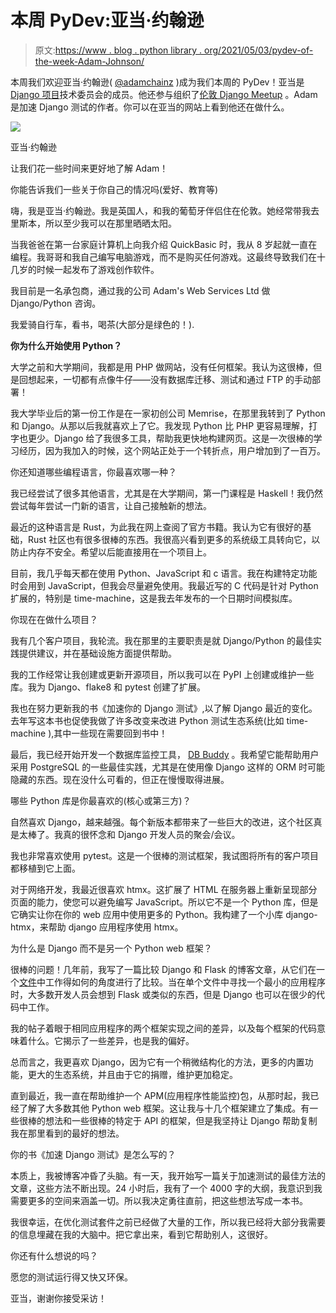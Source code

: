 # 本周 PyDev:亚当·约翰逊

> 原文:[https://www . blog . python library . org/2021/05/03/pydev-of-the-week-Adam-Johnson/](https://www.blog.pythonlibrary.org/2021/05/03/pydev-of-the-week-adam-johnson/)

本周我们欢迎亚当·约翰逊( [@adamchainz](https://twitter.com/adamchainz) )成为我们本周的 PyDev！亚当是 [Django 项目](https://www.djangoproject.com/foundation/teams/)技术委员会的成员。他还参与组织了[伦敦 Django Meetup](https://www.djangolondon.com/) 。Adam 是加速 Django 测试的作者。你可以在亚当的网站上看到他还在做什么。

![](../Images/9c59e441585adbf4af9da3c832fe8d4b.png)

亚当·约翰逊

让我们花一些时间来更好地了解 Adam！

你能告诉我们一些关于你自己的情况吗(爱好、教育等)

嗨，我是亚当·约翰逊。我是英国人，和我的葡萄牙伴侣住在伦敦。她经常带我去里斯本，所以至少我可以在那里晒晒太阳。

当我爸爸在第一台家庭计算机上向我介绍 QuickBasic 时，我从 8 岁起就一直在编程。我哥哥和我自己编写电脑游戏，而不是购买任何游戏。这最终导致我们在十几岁的时候一起发布了游戏创作软件。

我目前是一名承包商，通过我的公司 Adam's Web Services Ltd 做 Django/Python 咨询。

我爱骑自行车，看书，喝茶(大部分是绿色的！).

**你为什么开始使用 Python？**

大学之前和大学期间，我都是用 PHP 做网站，没有任何框架。我认为这很棒，但是回想起来，一切都有点像牛仔——没有数据库迁移、测试和通过 FTP 的手动部署！

我大学毕业后的第一份工作是在一家初创公司 Memrise，在那里我转到了 Python 和 Django。从那以后我就喜欢上了它。我发现 Python 比 PHP 更容易理解，打字也更少。Django 给了我很多工具，帮助我更快地构建网页。这是一次很棒的学习经历，因为我加入的时候，这个网站正处于一个转折点，用户增加到了一百万。

你还知道哪些编程语言，你最喜欢哪一种？

我已经尝试了很多其他语言，尤其是在大学期间，第一门课程是 Haskell！我仍然尝试每年尝试一门新的语言，让自己接触新的想法。

最近的这种语言是 Rust，为此我在网上查阅了官方书籍。我认为它有很好的基础，Rust 社区也有很多很棒的东西。我很高兴看到更多的系统级工具转向它，以防止内存不安全。希望以后能直接用在一个项目上。

目前，我几乎每天都在使用 Python、JavaScript 和 c 语言。我在构建特定功能时会用到 JavaScript，但我会尽量避免使用。我最近写的 C 代码是针对 Python 扩展的，特别是 time-machine，这是我去年发布的一个日期时间模拟库。

你现在在做什么项目？

我有几个客户项目，我轮流。我在那里的主要职责是就 Django/Python 的最佳实践提供建议，并在基础设施方面提供帮助。

我的工作经常让我创建或更新开源项目，所以我可以在 PyPI 上创建或维护一些库。我为 Django、flake8 和 pytest 创建了扩展。

我也在努力更新我的书《加速你的 Django 测试》,以了解 Django 最近的变化。去年写这本书也促使我做了许多改变来改进 Python 测试生态系统(比如 time-machine ),其中一些现在需要回到书中！

最后，我已经开始开发一个数据库监控工具， [DB Buddy](https://db-buddy.com/) 。我希望它能帮助用户采用 PostgreSQL 的一些最佳实践，尤其是在使用像 Django 这样的 ORM 时可能隐藏的东西。现在没什么可看的，但正在慢慢取得进展。

哪些 Python 库是你最喜欢的(核心或第三方)？

自然喜欢 Django，越来越强。每个新版本都带来了一些巨大的改进，这个社区真是太棒了。我真的很怀念和 Django 开发人员的聚会/会议。

我也非常喜欢使用 pytest。这是一个很棒的测试框架，我试图将所有的客户项目都移植到它上面。

对于网络开发，我最近很喜欢 htmx。这扩展了 HTML 在服务器上重新呈现部分页面的能力，使您可以避免编写 JavaScript。所以它不是一个 Python 库，但是它确实让你在你的 web 应用中使用更多的 Python。我构建了一个小库 django-htmx，来帮助 django 应用程序使用 htmx。

为什么是 Django 而不是另一个 Python web 框架？

很棒的问题！几年前，我写了一篇比较 Django 和 Flask 的博客文章，从它们在一个[文件](https://adamj.eu/tech/2019/04/03/django-versus-flask-with-single-file-applications/)中工作得如何的角度进行了比较。当在单个文件中寻找一个最小的应用程序时，大多数开发人员会想到 Flask 或类似的东西，但是 Django 也可以在很少的代码中工作。

我的帖子着眼于相同应用程序的两个框架实现之间的差异，以及每个框架的代码意味着什么。它揭示了一些差异，也是我的偏好。

总而言之，我更喜欢 Django，因为它有一个稍微结构化的方法，更多的内置功能，更大的生态系统，并且由于它的捐赠，维护更加稳定。

直到最近，我一直在帮助维护一个 APM(应用程序性能监控)包，从那时起，我已经了解了大多数其他 Python web 框架。这让我与十几个框架建立了集成。有一些很棒的想法和一些很棒的特定于 API 的框架，但是我坚持让 Django 帮助复制我在那里看到的最好的想法。

你的书《加速 Django 测试》是怎么写的？

本质上，我被博客冲昏了头脑。有一天，我开始写一篇关于加速测试的最佳方法的文章，这些方法不断出现。24 小时后，我有了一个 4000 字的大纲，我意识到我需要更多的空间来涵盖一切。所以我决定勇往直前，把这些想法写成一本书。

我很幸运，在优化测试套件之前已经做了大量的工作，所以我已经将大部分我需要的信息埋藏在我的大脑中。把它拿出来，看到它帮助别人，这很好。

你还有什么想说的吗？

愿您的测试运行得又快又环保。

亚当，谢谢你接受采访！